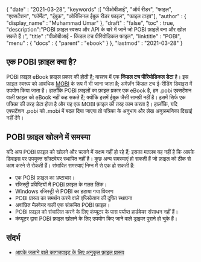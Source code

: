 {
  "date" : "2021-03-28",
  "keywords" :[ "पीओबीआई", "ऑर्ब रीडर", "फाइल", "एक्सटेंशन", "फॉर्मेट", "ईबुक", "ओरिजिनल ईबुक रीडर फाइल", "फाइल टाइप"],
  "author" : {
    "display_name" : "Muhammad Umar"
},
  "draft" : "false",
  "toc" : true,
  "description":"POBI फ़ाइल स्वरूप और API के बारे में जानें जो POBI फ़ाइलें बना और खोल सकते हैं।",
  "title" :"पीओबीआई - किंडल टच पीरियोडिकल फाइल",
  "linktitle" : "POBI",
  "menu" : {
    "docs" : {
      "parent" : "ebook"
}
},
  "lastmod" : "2021-03-28"
}

## एक POBI फ़ाइल क्या है?

POBI फ़ाइल eBook फ़ाइल प्रकार की होती है; वास्तव में एक **किंडल टच पीरियोडिकल डेटा** है। इस फ़ाइल स्वरूप को आवधिक [MOBI](/hi/ebook/mobi/) के रूप में भी जाना जाता है; अमेज़ॅन किंडल टच ई-रीडिंग डिवाइस में उपयोग किया जाता है। हालाँकि POBI फ़ाइलों का फ़ाइल प्रकार एक eBook है, हम .pobi एक्सटेंशन वाली फ़ाइल को eBook नहीं कह सकते हैं; क्योंकि इसमें ईबुक जैसी सामग्री नहीं है। इसमें सिर्फ एक पत्रिका की तरह डेटा होता है और यह एक MOBI फ़ाइल की तरह काम करता है। हालाँकि, यदि एक्सटेंशन .pobi को .mobi में बदल दिया जाएगा तो पत्रिका के अनुभाग और लेख अनुक्रमणिका दिखाई नहीं देंगे।

## POBI फ़ाइल खोलने में समस्या ##

यदि आप POBI फ़ाइल को खोलने और चलाने में सक्षम नहीं हो रहे हैं; इसका मतलब यह नहीं है कि आपके डिवाइस पर उपयुक्त सॉफ़्टवेयर स्थापित नहीं है। कुछ अन्य समस्याएं हो सकती हैं जो फ़ाइल को ठीक से काम करने से रोकती हैं। संभावित समस्याएं निम्न में से एक हो सकती हैं:

- एक POBI फ़ाइल का भ्रष्टाचार।
- रजिस्ट्री प्रविष्टियों में POBI फ़ाइल के गलत लिंक।
- Windows रजिस्ट्री से POBI का हटाया गया विवरण
- POBI प्रारूप का समर्थन करने वाले एप्लिकेशन की दूषित स्थापना
- अवांछित मैलवेयर वाली एक संक्रमित POBI फ़ाइल।
- POBI फ़ाइल को संचालित करने के लिए कंप्यूटर के पास पर्याप्त हार्डवेयर संसाधन नहीं हैं।
- कंप्यूटर द्वारा POBI फ़ाइल खोलने के लिए उपयोग किए जाने वाले ड्राइवर पुराने हो चुके हैं।


## संदर्भ

* [आपके जलाने वाले कागजवाइट के लिए अनुकूल फ़ाइल प्रारूप](https://www.dummies.com/consumer-electronics/tablets/kindle/Friendly-file-formats-for-your-kindle-paperwhite/)



